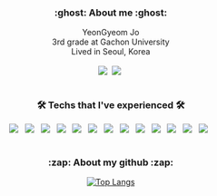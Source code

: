 <div align=center>
<h3><b>:ghost: About me :ghost:</b></h3>
<p>
YeonGyeom Jo <br>
3rd grade at Gachon University <br>
Lived in Seoul, Korea <br>
<br>
<a href="https://velog.io/@jomo34"><img src="https://img.shields.io/badge/jomo34-20C997?style=flat-square&logo=velog&logoColor=white&"/></a>&nbsp
<a href="mailto:trillion32@naver.com"><img src="https://img.shields.io/badge/trillion32@naver.com-EA4335?style=flat-square&logo=Gmail&logoColor=white&"/></a>&nbsp
</p>

#
<h3><b>🛠 Techs that I've experienced 🛠</b></h3>
<p>
<img src="https://img.shields.io/badge/linux-FCC624?style=for-the-badge&logo=linux&logoColor=black"> &nbsp  
<img src="https://img.shields.io/badge/JAVA-007396?style=for-the-badge&logo=java&logoColor=white"> &nbsp
<img src="https://img.shields.io/badge/mysql-4479A1?style=for-the-badge&logo=mysql&logoColor=white"> &nbsp
<img src="https://img.shields.io/badge/html-E34F26?style=for-the-badge&logo=html5&logoColor=white"> &nbsp
<img src="https://img.shields.io/badge/css-1572B6?style=for-the-badge&logo=css3&logoColor=white"> &nbsp
<img src="https://img.shields.io/badge/java_script-F7DF1E?style=for-the-badge&logo=javascript&logoColor=black"> &nbsp
<img src="https://img.shields.io/badge/github-181717?style=for-the-badge&logo=github&logoColor=white"> &nbsp
<img src="https://img.shields.io/badge/C-A8B9CC?style=for-the-badge&logo=C&logoColor=white"> &nbsp
<img src="https://img.shields.io/badge/Arduino-00979D?style=for-the-badge&logo=Arduino&logoColor=black"> &nbsp
<img src="https://img.shields.io/badge/Raspberry Pi-A22846?style=for-the-badge&logo=RaspberryPi&logoColor=white"> &nbsp
<img src="https://img.shields.io/badge/Docker-2496ED?style=for-the-badge&logo=Docker&logoColor=white"> &nbsp
<img src="https://img.shields.io/badge/Python-3776AB?style=for-the-badge&logo=Python&logoColor=black"> &nbsp
<img src="https://img.shields.io/badge/React_Native-61DAFB?style=for-the-badge&logo=React&logoColor=black"> &nbsp
</p>

#
<h3><b>:zap: About my github :zap:</b></h3>
<p>

[![Top Langs](https://github-readme-stats.vercel.app/api/top-langs/?username=jomo34&layout=compact&count_private=true)](https://github.com/jomo34)
</p>
</div>




